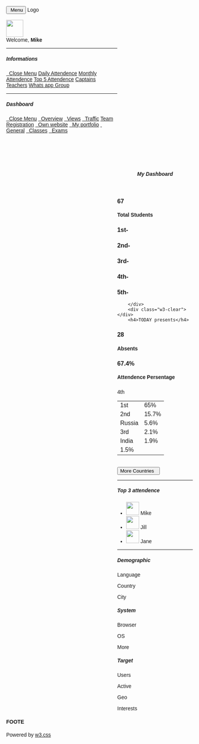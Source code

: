 <html>
<title>W3.CSS Template</title>
<meta charset="UTF-8">
<meta name="viewport" content="width=device-width, initial-scale=1">
<link rel="stylesheet" href="https://www.w3schools.com/w3css/4/w3.css">
<link rel="stylesheet" href="https://fonts.googleapis.com/css?family=Raleway">
<link rel="stylesheet" href="https://cdnjs.cloudflare.com/ajax/libs/font-awesome/4.7.0/css/font-awesome.min.css">
<style>
html,body,h1,h2,h3,h4,h5 {font-family: "Raleway", sans-serif}
</style>
<body class="w3-light-grey">

<!-- Top container -->
<div class="w3-bar w3-top w3-light-grey w3-large" style="z-index:4">
  <button class="w3-bar-item w3-button w3-hide-small w3-hover-none w3-hover-text-light-grey" onclick="w3_open();"><i class="fa fa-bars"></i>  Menu</button>
<span class="w3-bar-item w3-right">Logo</span>
</div>

<!-- Sidebar/menu -->
<nav class="w3-sidebar w3-collapse w3-white w3-animate-left" style="z-index:3;width:300px;" id="mySidebar"><br>
  <div class="w3-container w3-row">
    <div class="w3-col s4">
      <img src="/w3images/avatar2.png" class="w3-circle w3-margin-right" style="width:46px">
    </div>
    <div class="w3-col s8 w3-bar">
      <span>Welcome, <strong>Mike</strong></span><br>
      <a href="#" class="w3-bar-item w3-button"><i class="fa fa-envelope"></i></a>
      <a href="#" class="w3-bar-item w3-button"><i class="fa fa-user"></i></a>
      <a href="#" class="w3-bar-item w3-button"><i class="fa fa-cog"></i></a>
</div>
  </div>
  <hr>
  <div class="w3-container">
    <h5>Informations</h5>
  </div>
  <div class="w3-bar-block">
    <a href="#" class="w3-bar-item w3-button w3-padding-16 w3-hide-large w3-dark-grey w3-hover-black" onclick="w3_close()" title="close menu"><i class="fa fa-remove fa-fw"></i>  Close Menu</a>
    <a href="#" class="w3-bar-item w3-button w3-padding w3-blue"><i class="fa fa-users fa-fw"></i>Daily Attendence</a>
    <a href="#" class="w3-bar-item w3-button w3-padding"><i class="fa fa-eye fa-fw"></i>Monthly Attendence</a>
    <a href="#" class="w3-bar-item w3-button w3-padding"><i class="fa fa-users fa-fw"></i>Top 5 Attendence</a>
    <a href="#" class="w3-bar-item w3-button w3-padding"><i class="fa fa-bullseye fa-fw"></i>Captains</a>
    <a href="#" class="w3-bar-item w3-button w3-padding"><i class="fa fa-diamond fa-fw"></i>Teachers</a>
    <a href="#" class="w3-bar-item w3-button w3-padding"><i class="fa fa-bell fa-fw"></i>Whats app Group</a>
</div>
  </div>
  <hr>
  <div class="w3-container">
    <h5>Dashboard</h5>
  </div>
  <div class="w3-bar-block">
    <a href="#" class="w3-bar-item w3-button w3-padding-16 w3-hide-large w3-dark-grey w3-hover-black" onclick="w3_close()" title="close menu"><i class="fa fa-remove fa-fw"></i>  Close Menu</a>
    <a href="#" class="w3-bar-item w3-button w3-padding w3-blue"><i class="fa fa-users fa-fw"></i>  Overview</a>
    <a href="#" class="w3-bar-item w3-button w3-padding"><i class="fa fa-eye fa-fw"></i>  Views</a>
    <a href="#" class="w3-bar-item w3-button w3-padding"><i class="fa fa-users fa-fw"></i>  Traffic</a>
    <a href="#" class="w3-bar-item w3-button w3-padding"><i class="fa fa-bullseye fa-fw"></i>Team Registration</a>
    <a href="#" class="w3-bar-item w3-button w3-padding"><i class="fa fa-diamond fa-fw"></i>  Own website</a>
    <a href="#" class="w3-bar-item w3-button w3-padding"><i class="fa fa-bell fa-fw"></i>  My portfolio</a>
<a href="#" class="w3-bar-item w3-button w3-padding"><i class="fa fa-bank fa-fw"></i>  General</a>
    <a href="#" class="w3-bar-item w3-button w3-padding"><i class="fa fa-history fa-fw"></i>  Classes</a>
    <a href="#" class="w3-bar-item w3-button w3-padding"><i class="fa fa-cog fa-fw"></i>  Exams</a><br><br>
  </div>
</nav>


<!-- Overlay effect when opening sidebar on small screens -->
<div class="w3-overlay w3-hide-large w3-animate-opacity" onclick="w3_close()" style="cursor:pointer" title="close side menu" id="myOverlay"></div>
<!-- !PAGE CONTENT! -->
<div class="w3-main" style="margin-left:300px;margin-top:43px;">

  <!-- Header -->
  <header class="w3-container" style="padding-top:22px">
    <h5><b><i class="fa fa-dashboard"></i> My Dashboard</b></h5>
  </header>

  <div class="w3-row-padding w3-margin-bottom">
    <div class="w3-quarter">
      <div class="w3-container w3-red w3-padding-16">
        <div class="w3-left"><i class="fa fa-comment w3-xxxlarge"></i></div>
 <div class="w3-right">
          <h3>67</h3>
        </div>
        <div class="w3-clear"></div>
        <h4>Total Students</h4>
      </div>
    </div>
    <div class="w3-quarter">
      <div class="w3-container w3-blue w3-padding-16">
        <div class="w3-left"><i class="fa fa-eye w3-xxxlarge"></i></div>
        <div class="w3-right">
          <h3>1st-</h3>
<h3>2nd-</h3>
<h3>3rd-</h3>
<h3>4th-</h3>
<h3>5th-</h3>

        </div>
        <div class="w3-clear"></div>
        <h4>TODAY presents</h4>
</div>
    </div>
    <div class="w3-quarter">
      <div class="w3-container w3-teal w3-padding-16">
        <div class="w3-left"><i class="fa fa-share-alt w3-xxxlarge"></i></div>
        <div class="w3-right">
          <h3>28</h3>
        </div>
        <div class="w3-clear"></div>
        <h4>Absents</h4>
      </div>
    </div>
    <div class="w3-quarter">
      <div class="w3-container w3-orange w3-text-white w3-padding-16">
<div class="w3-left"><i class="fa fa-users w3-xxxlarge"></i></div>
        <div class="w3-right">
          <h3>67.4%</h3>
        </div>
        <div class="w3-clear"></div>
        <h4>Attendence Persentage</h4>
      </div>
    </div>
  </div>


  <div class="w3-container">
    <h5></h5>
    <table class="w3-table w3-striped w3-bordered w3-border w3-hoverable w3-white">
      <tr>
        <td>1st</td>
        <td>65%</td>
      </tr>
      <tr>
<td>2nd</td>
        <td>15.7%</td>
      </tr>
      <tr>
        <td>Russia</td>
        <td>5.6%</td>
      </tr>
      <tr>
<td>3rd</td>
        <td>2.1%</td>
      </tr>
      <tr>
        <td>India</td>
        <td>1.9%</td>
      </tr>
      <tr
 <td>4th</td>
        <td>1.5%</td>
      </tr>
    </table><br>
    <button class="w3-button w3-dark-grey">More Countries  <i class="fa fa-arrow-right"></i></button>
  </div>
  <hr>
  <div class="w3-container">
    <h5>Top 3 attendence</h5>
    <ul class="w3-ul w3-card-4 w3-white">
      <li class="w3-padding-16">
        <img src="/w3images/avatar2.png" class="w3-left w3-circle w3-margin-right" style="width:35px">
        <span class="w3-
xlarge">Mike</span><br>
      </li>
      <li class="w3-padding-16">
        <img src="/w3images/avatar5.png" class="w3-left w3-circle w3-margin-right" style="width:35px">
        <span class="w3-xlarge">Jill</span><br>
      </li>
      <li class="w3-padding-16">
        <img src="/w3images/avatar6.png" class="w3-left w3-circle w3-margin-right" style="width:35px">
        <span class="w3-xlarge">Jane</span><br>
</li>
    </ul>
  </div>
  <hr>

  
<h5 class="w3-bottombar w3-border-green">Demographic</h5>
        <p>Language</p>
        <p>Country</p>
        <p>City</p>
      </div>
      <div class="w3-container w3-third">
<h5 class="w3-bottombar w3-border-red">System</h5>
        <p>Browser</p>
        <p>OS</p>
        <p>More</p>
      </div>
      <div class="w3-container w3-third">
        <h5 class="w3-bottombar w3-border-orange">Target</h5>
        <p>Users</p>
        <p>Active</p>
        <p>Geo</p>
        <p>Interests</p>
      </div>
    </div>
  </div>
<!-- Footer -->
  <footer class="w3-container w3-padding-16 w3-light-grey">
    <h4>FOOTE</h4>
    <p>Powered by <a href="https://www.w3schools.com/w3css/default.asp" target="_blank">w3.css</a></p>
  </footer>

  <!-- End page content -->
</div>

<script>
// Get the Sidebar
var mySidebar = document.getElementById("mySidebar");
// Toggle between showing and hiding the sidebar, and add overlay effect
function w3_open() {
  if (mySidebar.style.display === 'block') {
    mySidebar.style.display = 'none';
    overlayBg.style.display = "none";
  } else {
mySidebar.style.display = 'block';
    overlayBg.style.display = "block";
  }
}

// Close the sidebar with the close button
function w3_close() More things come laterSidebar.style.display = "none";
  overlayBg.style.display = "none";
}
</script>

</body>
</html>

  

















